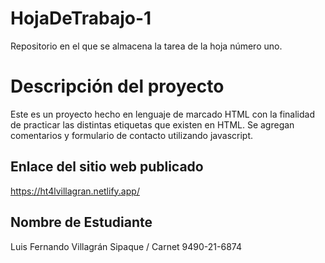# HojaDeTrabajo-1
Repositorio en el que se almacena la tarea de la hoja número uno.

# Descripción del proyecto

Este es un proyecto hecho en lenguaje de marcado HTML con la finalidad de practicar las distintas etiquetas que existen en HTML. Se agregan comentarios y formulario de contacto utilizando javascript.

## Enlace del sitio web publicado

https://ht4lvillagran.netlify.app/

## Nombre de Estudiante

Luis Fernando Villagrán Sipaque / Carnet 9490-21-6874
